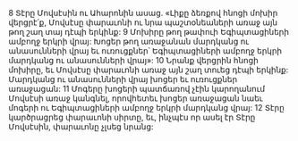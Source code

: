 8 Տէրը Մովսէսին ու Ահարոնին ասաց. «Լիքը ձեռքով հնոցի մոխիր վերցրէ՛ք, Մովսէսը փարաւոնի ու նրա պաշտօնեաների առաջ այն թող շաղ տայ դէպի երկինք: 9 Մոխիրը թող թափուի Եգիպտացիների ամբողջ երկրի վրայ: Խոցեր թող առաջանան մարդկանց ու անասունների վրայ եւ ուռուցքներ՝ Եգիպտացիների ամբողջ երկրի մարդկանց ու անասունների վրայ»: 10 Նրանք վերցրին հնոցի մոխիրը, եւ Մովսէսը փարաւոնի առաջ այն շաղ տուեց դէպի երկինք: Մարդկանց ու անասունների վրայ խոցեր եւ ուռուցքներ առաջացան: 11 Մոգերը խոցերի պատճառով չէին կարողանում Մովսէսի առաջ կանգնել, որովհետեւ խոցեր առաջացան նաեւ մոգերի ու Եգիպտացիների ամբողջ երկրի մարդկանց վրայ: 12 Տէրը կարծրացրեց փարաւոնի սիրտը, եւ, ինչպէս որ ասել էր Տէրը Մովսէսին, փարաւոնը չլսեց նրանց: